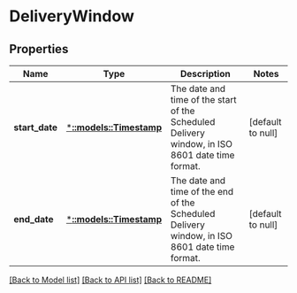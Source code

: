 # DeliveryWindow

## Properties
Name | Type | Description | Notes
------------ | ------------- | ------------- | -------------
**start_date** | [***::models::Timestamp**](Timestamp.md) | The date and time of the start of the Scheduled Delivery window, in ISO 8601 date time format. | [default to null]
**end_date** | [***::models::Timestamp**](Timestamp.md) | The date and time of the end of the Scheduled Delivery window, in ISO 8601 date time format. | [default to null]

[[Back to Model list]](../README.md#documentation-for-models) [[Back to API list]](../README.md#documentation-for-api-endpoints) [[Back to README]](../README.md)


